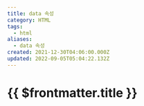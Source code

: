 ```yaml
---
title: data 속성
category: HTML
tags:
  - html
aliases:
  - data 속성
created: 2021-12-30T04:06:00.000Z
updated: 2022-09-05T05:04:22.132Z
---
```


# {{ $frontmatter.title }}
